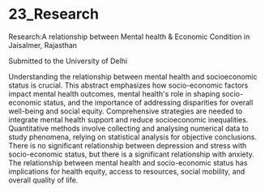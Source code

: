 # 23_Research
Research:A relationship between Mental health & Economic Condition in Jaisalmer, Rajasthan 

Submitted to the University of Delhi 

Understanding the relationship between mental health and socioeconomic status is crucial. This abstract emphasizes how socio-economic factors impact mental health outcomes, mental health's role in shaping socio-economic status, and the importance of addressing disparities for overall well-being and social equity. Comprehensive strategies are needed to integrate mental health support and reduce socioeconomic inequalities. Quantitative methods involve collecting and analysing numerical data to study phenomena, relying on statistical analysis for objective conclusions. There is no significant relationship between depression and stress with socio-economic status, but there is a significant relationship with anxiety. The relationship between mental health and socio-economic status has implications for health equity, access to resources, social mobility, and overall quality of life.

